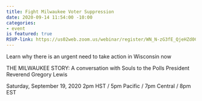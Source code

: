 ```yaml
---
title: Fight Milwaukee Voter Suppression
date: 2020-09-14 11:54:00 -10:00
categories:
- event
is featured: true
RSVP-link: https://us02web.zoom.us/webinar/register/WN_N-zG3fE_QjeHZd0CDtGxxw
---
```


Learn why there is an urgent need to take action in Wisconsin now 

THE MILWAUKEE STORY:  A conversation with Souls to the Polls President Reverend Gregory Lewis 

Saturday, September 19, 2020
2pm HST / 5pm Pacific / 7pm Central / 8pm EST